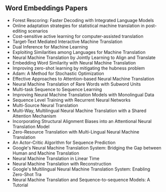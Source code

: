<h2> Word Embeddings Papers </h2>

<ul>

                             

 <li><a target="_blank" href="https://github.com/manjunath5496/Word-Embeddings-Papers/blob/master/wem(1).pdf" style="text-decoration:none;">Forest Rescoring: Faster Decoding with Integrated Language Models</a></li>

 <li><a target="_blank" href="https://github.com/manjunath5496/Word-Embeddings-Papers/blob/master/wem(2).pdf" style="text-decoration:none;">Online adaptation strategies for statistical machine translation in post-editing scenarios</a></li>

<li><a target="_blank" href="https://github.com/manjunath5496/Word-Embeddings-Papers/blob/master/wem(3).pdf" style="text-decoration:none;">Cost-sensitive active learning for computer-assisted translation</a></li>
 <li><a target="_blank" href="https://github.com/manjunath5496/Word-Embeddings-Papers/blob/master/wem(4).pdf" style="text-decoration:none;">Target-Text Mediated Interactive Machine Translation</a></li>                              
<li><a target="_blank" href="https://github.com/manjunath5496/Word-Embeddings-Papers/blob/master/wem(5).pdf" style="text-decoration:none;">Dual Inference for Machine Learning</a></li>
<li><a target="_blank" href="https://github.com/manjunath5496/Word-Embeddings-Papers/blob/master/wem(6).pdf" style="text-decoration:none;">Exploiting Similarities among Languages for Machine Translation</a></li>
 <li><a target="_blank" href="https://github.com/manjunath5496/Word-Embeddings-Papers/blob/master/wem(7).pdf" style="text-decoration:none;">Neural Machine Translation by Jointly Learning to Align and Translate</a></li>

 <li><a target="_blank" href="https://github.com/manjunath5496/Word-Embeddings-Papers/blob/master/wem(8).pdf" style="text-decoration:none;"> Embedding Word Similarity with Neural Machine Translation</a></li>
   <li><a target="_blank" href="https://github.com/manjunath5496/Word-Embeddings-Papers/blob/master/wem(9).pdf" style="text-decoration:none;">Improving zero-shot learning by mitigating the hubness problem</a></li>
  
   
 <li><a target="_blank" href="https://github.com/manjunath5496/Word-Embeddings-Papers/blob/master/wem(10).pdf" style="text-decoration:none;">Adam: A Method for Stochastic Optimization</a></li>                              
<li><a target="_blank" href="https://github.com/manjunath5496/Word-Embeddings-Papers/blob/master/wem(11).pdf" style="text-decoration:none;">Effective Approaches to Attention-based Neural Machine Translation</a></li>
<li><a target="_blank" href="https://github.com/manjunath5496/Word-Embeddings-Papers/blob/master/wem(12).pdf" style="text-decoration:none;">Neural Machine Translation of Rare Words with Subword Units</a></li>
<li><a target="_blank" href="https://github.com/manjunath5496/Word-Embeddings-Papers/blob/master/wem(13).pdf" style="text-decoration:none;">Multi-task Sequence to Sequence Learning</a></li>

<li><a target="_blank" href="https://github.com/manjunath5496/Word-Embeddings-Papers/blob/master/wem(14).pdf" style="text-decoration:none;">Improving Neural Machine Translation Models with Monolingual Data</a></li>
                              
<li><a target="_blank" href="https://github.com/manjunath5496/Word-Embeddings-Papers/blob/master/wem(15).pdf" style="text-decoration:none;">Sequence Level Training with Recurrent Neural Networks</a></li>

<li><a target="_blank" href="https://github.com/manjunath5496/Word-Embeddings-Papers/blob/master/wem(16).pdf" style="text-decoration:none;">Multi-Source Neural Translation</a></li>

  <li><a target="_blank" href="https://github.com/manjunath5496/Word-Embeddings-Papers/blob/master/wem(17).pdf" style="text-decoration:none;">Multi-Way, Multilingual Neural Machine Translation with a Shared Attention Mechanism</a></li>   
  
<li><a target="_blank" href="https://github.com/manjunath5496/Word-Embeddings-Papers/blob/master/wem(18).pdf" style="text-decoration:none;">Incorporating Structural Alignment Biases into an Attentional Neural Translation Model</a></li> 

  
<li><a target="_blank" href="https://github.com/manjunath5496/Word-Embeddings-Papers/blob/master/wem(19).pdf" style="text-decoration:none;">Zero-Resource Translation with Multi-Lingual Neural Machine Translation</a></li> 

<li><a target="_blank" href="https://github.com/manjunath5496/Word-Embeddings-Papers/blob/master/wem(20).pdf" style="text-decoration:none;"> An Actor-Critic Algorithm for Sequence Prediction</a></li>

<li><a target="_blank" href="https://github.com/manjunath5496/Word-Embeddings-Papers/blob/master/wem(21).pdf" style="text-decoration:none;">Google's Neural Machine Translation System: Bridging the Gap between Human and Machine Translation</a></li>
<li><a target="_blank" href="https://github.com/manjunath5496/Word-Embeddings-Papers/blob/master/wem(22).pdf" style="text-decoration:none;">Neural Machine Translation in Linear Time</a></li> 
 <li><a target="_blank" href="https://github.com/manjunath5496/Word-Embeddings-Papers/blob/master/wem(23).pdf" style="text-decoration:none;">Neural Machine Translation with Reconstruction</a></li> 
 

   <li><a target="_blank" href="https://github.com/manjunath5496/Word-Embeddings-Papers/blob/master/wem(24).pdf" style="text-decoration:none;">Google's Multilingual Neural Machine Translation System: Enabling Zero-Shot Tra</a></li>
 
   <li><a target="_blank" href="https://github.com/manjunath5496/Word-Embeddings-Papers/blob/master/wem(25).pdf" style="text-decoration:none;">Neural Machine Translation and Sequence-to-sequence Models: A Tutorial</a></li>                              
 </ul>
